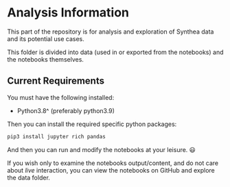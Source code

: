 # Analysis Information

This part of the repository is for analysis and exploration of
Synthea data and its potential use cases.

This folder is divided into data (used in or exported from the notebooks)
and the notebooks themselves.

## Current Requirements

You must have the following installed:

- Python3.8^ (preferably python3.9)

Then you can install the required specific python packages:

```bash
pip3 install jupyter rich pandas
```

And then you can run and modify the notebooks at your leisure. 😃

If you wish only to examine the notebooks output/content, and do not care about _live_ interaction, you can view the notebooks on GitHub and explore the data folder.
